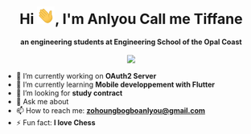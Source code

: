 <div align="center">
    <h1 align="center">Hi <img width="35" src="https://github.com/tiffan-source/tiffan-source/blob/main/assets/waving.gif">, I'm Anlyou Call me Tiffane</h1>
    <h4 align="center">an engineering students at Engineering School of the Opal Coast</h4>
    <img src="https://www.codewars.com/users/Tiffane/badges/large">
</div>

- 🔭 I’m currently working on **OAuth2 Server**
- 🌱 I’m currently learning **Mobile developpement with Flutter**
- 🤔 I’m looking for **study contract**
- 💬 Ask me about 
- 📫 How to reach me: **zohoungbogboanlyou@gmail.com**
- ⚡ Fun fact: **I love Chess**

